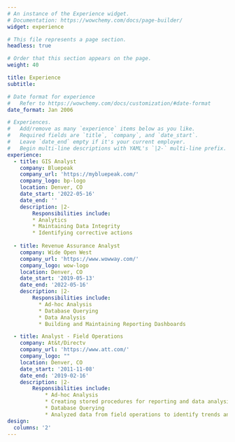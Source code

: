 ```yaml
---
# An instance of the Experience widget.
# Documentation: https://wowchemy.com/docs/page-builder/
widget: experience

# This file represents a page section.
headless: true

# Order that this section appears on the page.
weight: 40

title: Experience
subtitle:

# Date format for experience
#   Refer to https://wowchemy.com/docs/customization/#date-format
date_format: Jan 2006

# Experiences.
#   Add/remove as many `experience` items below as you like.
#   Required fields are `title`, `company`, and `date_start`.
#   Leave `date_end` empty if it's your current employer.
#   Begin multi-line descriptions with YAML's `|2-` multi-line prefix.
experience:
  - title: GIS Analyst
    company: Bluepeak
    company_url: 'https://mybluepeak.com/'
    company_logo: bp-logo
    location: Denver, CO
    date_start: '2022-05-16'
    date_end: ''
    description: |2-
        Responsibilities include:
        * Analytics
        * Maintaining Data Integrity
        * Identifying corrective actions
        
  - title: Revenue Assurance Analyst
    company: Wide Open West
    company_url: 'https://www.wowway.com/'
    company_logo: wow-logo
    location: Denver, CO
    date_start: '2019-05-13'
    date_end: '2022-05-16'
    description: |2-
        Responsibilities include:
          * Ad-hoc Analysis
          * Database Querying
          * Data Analysis
          * Building and Maintaining Reporting Dashboards

  - title: Analyst - Field Operations
    company: At&t/Directv
    company_url: 'https://www.att.com/'
    company_logo: ""
    location: Denver, CO
    date_start: '2011-11-08'
    date_end: '2019-02-16'
    description: |2-
        Responsibilities include:
            * Ad-hoc Analysis
            * Creating stored procedures for reporting and data analysis.
            * Database Querying
            * Analyzed data from field operations to identify trends and report business opportunities to increase efficiency
design:
  columns: '2'
---
```

